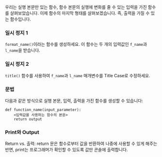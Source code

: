 우리는 실행 본문만 있는 함수, 함수 본문의 실행에 변화를 줄 수 있는 입력을 가진 함수를 살펴보았습니다. 이제 함수의 마지막 형태를 살펴보겠습니다. 즉, 출력을 가질 수 있는 함수입니다.

### 일시 정지 1  
`format_name()`이라는 함수를 생성하세요. 이 함수는 두 개의 입력값인 `f_name`과 `l_name`을 받습니다.

### 일시 정지 2  
`title()` 함수를 사용하여 `f_name`과 `l_name` 매개변수를 Title Case로 수정하세요.

### 문법  
다음과 같은 방식으로 실행 본문, 입력, 출력을 가진 함수를 생성할 수 있습니다:  

```
def function_name(input_parameter):
    <입력값을 사용하는 함수의 본문>
    return output
```

### Print와 Output  
Return vs. 출력: return 문은 함수로부터 값을 반환하여 나중에 사용할 수 있게 해주는 반면, print는 프로그래머가 확인할 수 있도록 값만 콘솔에 출력합니다.